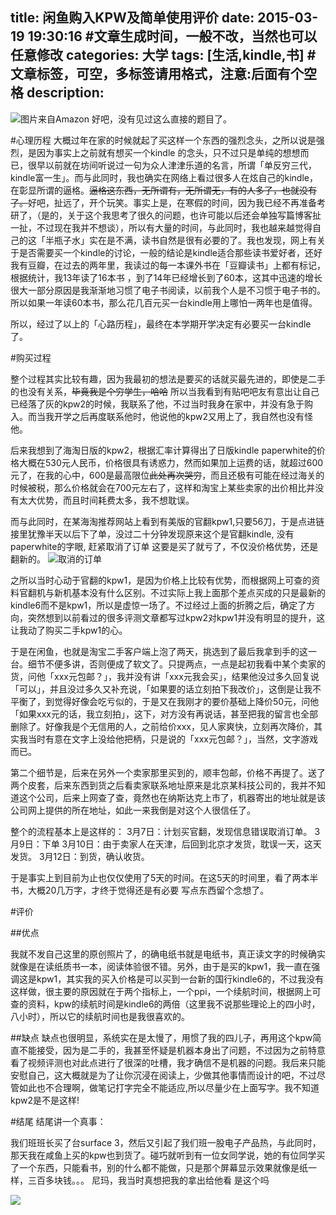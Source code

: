 title: 闲鱼购入KPW及简单使用评价
date: 2015-03-19 19:30:16 #文章生成时间，一般不改，当然也可以任意修改
categories: 大学 
tags: [生活,kindle,书] #文章标签，可空，多标签请用格式，注意:后面有个空格
description: 
---

![图片来自Amazon](http://hktkdy.qiniudn.com/KPW.jpg)
 好吧，没有见过这么直接的题目了。

#心理历程
大概过年在家的时候就起了买这样一个东西的强烈念头，之所以说是强烈，是因为事实上之前就有想买一个kindle 的念头，只不过只是单纯的想想而已，很早以前就在坊间听说过一句为众人津津乐道的名言，所谓「单反穷三代，kindle富一生」。而与此同时，我也确实在网络上看过很多人在炫自己的kindle，在彰显所谓的逼格。~~逼格这东西，无所谓有，无所谓无，有的人多了，也就没有了。~~好吧，扯远了，开个玩笑。事实上是，在寒假的时间，因为我已经不再准备考研了，（是的，关于这个我思考了很久的问题，也许可能以后还会单独写篇博客扯一扯，不过现在我并不想谈），所以有大量的时间，与此同时，我也越来越觉得自己的这「半瓶子水」实在是不满，读书自然是很有必要的了。我也发现，网上有关于是否需要买一个kindle的讨论，一般的结论是kindle适合那些读书爱好者，还好我有豆瓣，在过去的两年里，我读过的每一本课外书在「豆瓣读书」上都有标记，根据统计，我13年读了16本书 ，到了14年已经增长到了60本，这其中迅速的增长很大一部分原因是我渐渐地习惯了电子书阅读，以前我个人是不习惯于电子书的。所以如果一年读60本书，那么花几百元买一台kindle用上哪怕一两年也是值得。

所以，经过了以上的「心路历程」，最终在本学期开学决定有必要买一台kindle了。

#购买过程

整个过程其实比较有趣，因为我最初的想法是要买的话就买最先进的，即使是二手的也没有关系，~~毕竟我是个穷学生，哈哈~~ 所以当我看到有贴吧吧友有意出让自己已经落了灰的kpw2的时候，我联系了他，不过当时我身在家中，并没有急于购入。而当我开学之后再度联系他时，他说他的kpw2又用上了，我自然也没有怪他。

后来我想到了海淘日版的kpw2，根据汇率计算得出了日版kindle paperwhite的价格大概在530元人民币，价格很具有诱惑力，然而如果加上运费的话，就超过600元了，在我的心中，600是最高限位~~此处再次哭穷~~，而且还极有可能在经过海关的时候被税，那么价格就会在700元左右了，这样和淘宝上某些卖家的出价相比并没有太大优势，而且时间耗费太多，我不想耽误。

而与此同时，在某海淘推荐网站上看到有美版的官翻kpw1,只要56刀，于是点进链接里犹豫半天以后下了单，没过二十分钟发现原来这个是官翻kindle, 没有paperwhite的字眼, 赶紧取消了订单 这要是买了就亏了，不仅没价格优势，还是翻新的。
![取消的订单](http://hktkdy.qiniudn.com/kindlecancel.jpg)


之所以当时心动于官翻的kpw1，是因为价格上比较有优势，而根据网上可查的资料官翻机与新机基本没有什么区别。不过实际上我上面那个差点买成的只是最新的kindle6而不是kpw1，所以是虚惊一场了。不过经过上面的折腾之后，确定了方向，突然想到以前看过的很多评测文章都写过kpw2对kpw1并没有明显的提升，这让我动了购买二手kpw1的心。

于是在闲鱼，也就是淘宝二手客户端上泡了两天，挑选到了最后我拿到手的这一台。细节不便多讲，否则便成了软文了。只提两点，一点是起初我看中某个卖家的货，问他「xxx元包邮？」，我并没有讲「xxx元我会买」，结果他没过多久回复说「可以」，并且没过多久又补充说，「如果要的话立刻拍下我改价」，这倒是让我不平衡了，到觉得好像会吃亏似的，于是又在我刚才的要价基础上降价50元，问他「如果xxx元的话，我立刻拍」，这下，对方没有再说话，甚至把我的留言也全部删除了。好像我是个无信用的人，之前给价xxx，见人家爽快，立刻再次降价，其实我当时有意在文字上没给他把柄，只是说的「xxx元包邮？」，当然，文字游戏而已。

第二个细节是，后来在另外一个卖家那里买到的，顺丰包邮，价格不再提了。送了两个皮套，后来东西到货之后看卖家联系地址原来是北京某科技公司的，我并不知道这个公司，后来上网查了查，竟然也在纳斯达克上市了，机器寄出的地址就是该公司网上提供的所在地址，如此一来我倒是对这个人很信任了。

整个的流程基本上是这样的：
3月7日：计划买官翻，发现信息错误取消订单。
3月9日：下单
3月10日：由于卖家人在天津，后回到北京才发货，耽误一天，这天发货。
3月12日：到货，确认收货。

于是事实上到目前为止也仅仅使用了5天的时间。在这5天的时间里，看了两本半书，大概20几万字，才终于觉得还是有必要 写点东西留个念想了。

#评价

##优点

我就不发自己这里的原创照片了，的确电纸书就是电纸书，真正读文字的时候确实就像是在读纸质书一本，阅读体验很不错。另外，由于是买的kpw1，我一直在强调这是kpw1，其实我的买入价格是可以买到一台新的国行kindle6的，不过我没有这样做，很主要的原因就在于两个指标上，一个ppi，一个续航时间，根据网上可查的资料，kpw的续航时间是kindle6的两倍（这里我不说那些理论上的四小时，八小时），所以它的续航时间也是我很喜欢的。

##缺点
缺点也很明显，系统实在是太慢了，用惯了我的四儿子，再用这个kpw简直不能接受，因为是二手的，我甚至怀疑是机器本身出了问题，不过因为之前特意看了视频评测也对此点进行了很深的吐槽，我才确信不是机器的问题。我后来只能安慰自己，这大概就是为了让你沉浸在阅读上，少做其他事情而设计的吧，不过尽管如此也不合理啊，做笔记打字完全不能适应,所以尽量少在上面写字。我不知道kpw2是不是这样!


#结尾
结尾讲一个真事：

我们班班长买了台surface 3，然后又引起了我们班一股电子产品热，与此同时，那天我在咸鱼上买的kpw也到货了。碰巧就听到有一位女同学说，她的有位同学买了一个东西，只能看书，别的什么都不能做，只是那个屏幕显示效果就像是纸一样，三百多块钱。。。 尼玛，我当时真想把我的拿出给他看 是这个吗


[![](http://hktkdy.qiniudn.com/slogan.jpg)](http://hktkdy.com)





